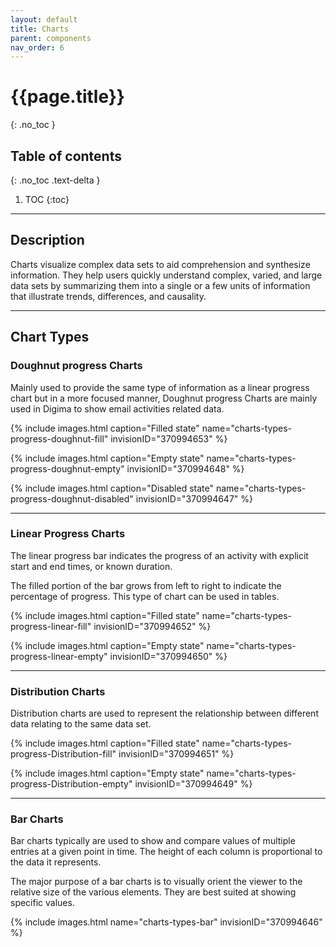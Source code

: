 ```yaml
---
layout: default
title: Charts
parent: components
nav_order: 6
---
```


# {{page.title}}
{: .no_toc }

## Table of contents
{: .no_toc .text-delta }

1. TOC
{:toc}

---

## Description

Charts visualize complex data sets to aid comprehension and synthesize information. They help users quickly understand complex, varied, and large data sets by summarizing them into a single or a few units of information that illustrate trends, differences, and causality.

---

## Chart Types

### Doughnut progress Charts

Mainly used to provide the same type of information as a linear progress chart but in a more focused manner, Doughnut progress Charts are mainly used in Digima to show email activities related data.

{% include images.html caption="Filled state" name="charts-types-progress-doughnut-fill" invisionID="370994653" %}

{% include images.html caption="Empty state" name="charts-types-progress-doughnut-empty" invisionID="370994648" %}

{% include images.html caption="Disabled state" name="charts-types-progress-doughnut-disabled" invisionID="370994647" %}

---

### Linear Progress Charts

The linear progress bar indicates the progress of an activity with explicit start and end times, or known duration.

The filled portion of the bar grows from left to right to indicate the percentage of progress. This type of chart can be used in tables.

{% include images.html caption="Filled state" name="charts-types-progress-linear-fill" invisionID="370994652" %}

{% include images.html caption="Empty state" name="charts-types-progress-linear-empty" invisionID="370994650" %}

---

### Distribution Charts

Distribution charts are used to represent the relationship between different data relating to the same data set.

{% include images.html caption="Filled state" name="charts-types-progress-Distribution-fill" invisionID="370994651" %}

{% include images.html caption="Empty state" name="charts-types-progress-Distribution-empty" invisionID="370994649" %}

---

### Bar Charts

Bar charts typically are used to show and compare values of multiple entries at a given point in time.
The height of each column is proportional to the data it represents.

The major purpose of a bar charts is to visually orient the viewer to the relative size of the various elements. They are best suited at showing specific values.

{% include images.html name="charts-types-bar" invisionID="370994646" %}
